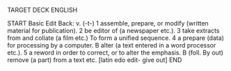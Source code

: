 TARGET DECK
ENGLISH

START
Basic
Edit
Back: v. (-t-) 1 assemble, prepare, or modify (written material for publication). 2 be editor of (a newspaper etc.). 3 take extracts from and collate (a film etc.) To form a unified sequence. 4 a prepare (data) for processing by a computer. B alter (a text entered in a word processor etc.). 5 a reword in order to correct, or to alter the emphasis. B (foll. By out) remove (a part) from a text etc. [latin edo edit- give out]
END
